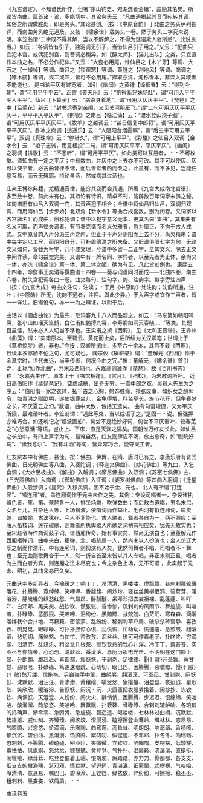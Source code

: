 <!-- { "loadSidebar": true } -->
《九宫谱定》，不知谁氏所作，但署“东山钓史、夗湖逸者仝辑”，盖隐其名矣。所论皆南曲。篇首诸﹡论，多能切中。其论务头云：“凡曲遇揭起其音而宛转其调，如俗之所谓做腔处，即是务头。”其论甚创。（按：《中原音韵》于北曲之务头胪列甚详，而南曲务头绝无道及。又按：《啸余谱》载务头一卷。然于务头二字究未说明。李笠翁谓“二字既不得其解，当以不解解之，不得为谜语欺人者所惑”。此说良当。）如云：“各调皆有引子，独羽调无引子，当借仙吕引子用之。”又云：“犯曲只宜犯本宫。或偶犯别宫，则音调必稍异。如【醉太师】、【猫儿出队】之类，只宜直作本曲之名，不必分作犯体。”又云：“大套必用尾，惟仙吕之【木丫牙】等调、大石之【一撮棹】等调、商吕之【锁窗寒】等调、黄锺之【刮地风】等调、商调之【啄木鹂】等调，或二或四，皆可不必用尾。”择取亦清，洵称善本，非深入其域者不能道也。
是书论平仄有过宽者，如引《幽闺》之黄锺【绛都春】云：“得到今朝”，谓“可用平平平去”。正宫《普天乐》云：“割得断兄妹肠肚”，谓“可用入平平平入平平”。仙吕【卜算子】云：“病染身着地”，谓“可用仄仄仄平平”。《琵琶》之中【吕菊花】新云：“封书远寄到亲闱，又见关河朔雁飞。”谓“二句可用仄仄平平仄仄平，平平平仄平仄平”。《荆钗》之南吕【临江仙】云：“渡水登山须子细”，谓“可用仄仄平平仄仄平”。《牧羊》之越调云：“甚日信复中郎将”，谓“可用仄仄平平平仄仄”。卧冰之商调【逍遥乐】云：“人阻阳台烟霞瞑”，谓“后三字可用去平平”。双调《真珠帘》云：“停针久”，谓“可用上平平”。《彩楼》之仙吕入双调【金水令】云：“娘子志诚，雨意相投”二句，谓“可用仄仄平平，平仄平仄”。《幽闺》之羽调【排歌】云：“不忍听”，谓“可用平平仄”。如此类可以互易者，﹡﹡不可枚举。须知曲有一定之平仄；中有数曲，并仄中之上去亦不可改。其平可以使仄、仄可以使平者，必古曲音律不谐，而后善讴者酌而改之，此虽有，而不多见，岂能任意互易，而云无碍耶。持论虽活，然或病其过活也。

庄亲王博综典籍，尤精通音律，能穷其变而会其通，所著《九宫大成南北宫谱》，多至数十卷，前此未有也。其持论有特识，精卓不刊，能辟数百年词家未辟之秘。如南谱旧有仙吕入双调一门，其音声迥不相合；今谱中将仙吕归仙吕，双调归双调，而用南仙吕【步步娇】北双角【新水令】等曲合成套数，别为闰卷。又词家以各宫牌名汇而成曲，俗称犯调；谱中以犯字意义无本，更其名曰“集曲”，其集曲有名义可取，而声律失调者，有节奏克谐而名义欠雅者，悉为厘正，不拘于古人成式。又中原音韵入声分派三声之内，但止于平声分阴阳而上去不分，尚欠精晰；谱中每字定以工尺，而阴阳自分，可补周德清之所未备。又旧谱俱限七字为句，无论文义如何，皆截为衬字，几不成文理，今谱中多留一二正字，全其文义，除去正文中间作读，章句益觉完美。又谱中有一牌名同、字异者，以至先者为正体，余为又一体，亦洗《啸余谱》第一体、第二体之陋，确为有见。凡此皆创例也。
康熙五十四年，命詹事王奕清等撰曲谱十四卷——葢与词谱同时而成——北曲四卷，南曲八卷，附失宫犯调各曲一卷。曲文每句、注句字，韵、注韵字。每字旁注四声（按：《九宫大成》每曲文注句，注读；﹡于用《中原韵》处注韵；沈韵所通，注叶；《中原韵》所无，沈韵不通者，注押。舆此少异。）于入声字或宜作三声者，皆一一详注。旧谱讹句，亦一一为之辨证，以附于后。

曲话以《涵虚曲论》为最先，取词客九十八人而品题之。如云：“马东篱如朝阳鸣凤，张小山如瑶天笙鹤，白仁甫如鹏搏九霄，李寿卿如洞天春晓……”等类。其题目虽佳，然未必人人切当不移也。王实甫之撰《西厢》，见《太和正音谱》。王弇州《曲藻》谓：“实甫原本，至碧云、黄花而止矣，后所续为关汉卿笔；世谓止于《草桥惊梦》者，非也。”今按：汉卿所撰曲，多至六十余本，其目不载《西厢》，且续本多鄙陋不伦之句，尤可疑也。
陶宗仪《辍耕录》谓：“董解元《西厢》作于金章宗时，世代未远，尚罕传者，何况今曲之冗。”按：董解元，《啸余谱》首引之，止称“始作北曲”，并末及西厢也。永嘉高则诚作《琵琶》，故《百川书志》称：“永嘉先生作”。原本止于《书馆相逢》。《赏月》、《扫松》，为朱教谕所补。
近日高伯阳作《续琵琶记》，空虚结撰，出奇无穷，一雪中郎之冤。吴毂人先生为之序云：“伯阳借一家之衣钵，拓千古之心胸，姱饰胜缘，掞张废事，如织女之酬郭令，如青洪之赠欧明，遂使银鹿坐儿，金龟得壻，科名草长，旌节花开，但争春梦之长，不厌夏云之幻。”数语，曲中大致，包括无遗矣。
曲有句谱短促，又为平仄所限，最难谐叶者。李笠翁谓：“遇此等处，当以成语了之。”是固一﹡说。但强押亦难巧合。如还魂记之“烟波画船”，何尝不是绝妙好词，何尝不平仄谐叶，较春芜之“心愁意慵”等语，岂止上、下床，直是天渊之隔矣。国朝惟万红友长此。如仙吕之长拍中，有四上声字为句，最难自然，红友则肆应不竭，愈出愈奇，如“睨睆好鸟”、“祗我与尔”、“我有斗酒”等句，皆异常巧合，能夺天工者。

红友院本中有佛曲，甚佳。按：佛曲、佛舞，在隋、唐时已有之。李唐乐府有普光佛曲，日光明佛曲等八曲，入婆陀调；《释迦文佛曲》、《妙花佛曲》等九曲，入乞食调；《大妙至极曲》、《解曲》入越调；《摩尼佛曲》入双调；《苏密七俱佛》曲、《日光腾佛曲》入商调；《邪勒佛曲》入征调；《婆罗树佛曲》等四曲入羽调；《迁星佛曲》入般涉调；《提梵》入移风调。固不始于金、元也。
北人有所谓“打连厢”、“唱连厢”者。盖连厢词作于元曲未作之先。其例：专设司唱者一，杂设诸执器色者，笙、笛、琵琶各一人，排坐场端，吹弹数曲；而后敷白道唱，男名末尼，女名旦儿，并杂色人等，上场扮演，依唱词而作举止。毛西河有拟连厢词，曰卖嫁，曰放偷，古法犹存。今人不复能也。古人歌者、舞者各自为一，两不照应；至唐人柘枝词、莲花碹歌，则舞者所执舆歌人所歌之词稍有相应矣，犹羌无故实也；至宋赵令畤作商调鼓子词，谱西厢传奇，始有事实矣，然尚无演白也；至董解元作西厢搊弹词，曲中夹白，搊弹、念、唱统属一人，然尚未以人扮演也；金人仿辽大乐之制而作清乐，中有连厢词，则扮演有人矣，犹然司舞者不唱、司唱者不﹡舞也；至元曲则歌舞合于一人，然一折自首至末皆以其人专唱，非正末则正旦，唱者为主而白者为宾，则连厢之法未尽变也；今之杂色上场，无不可唱 ，此实起于元末、明初，其曲来亦已久矣。

元曲迭字多新异者，今摘录之：响丁丁、冷清清、黑喽喽、虚飘飘、各剌剌雕轮碾落花、扑腾腾、宽绰绰、笑呷呷、香馥馥、闹炒炒、轻丝丝黄柳栖鸦、碧茸茸、暖溶溶、静巉巉的绿愁红怨、气昂昂、醉醺醺、呆邓邓把衣裳袒裸、乱蓬蓬、叫吖吖、白邓邓、黑突突、战钦钦、慌张张、昏惨惨，疏剌剌的风雨节、舞旋旋、叫喳喳，扑碌碌、恶狠狠、哭啼啼、泪纷纷、黑黯黯、战兢兢、白茫茫、寒森森、滴溜溜绊我个合扑地、笃籁籁、密蒙蒙、乱纷纷、稀刺刺草户局、破杀杀砖窖静、喜孜孜、明晃晃、眼睁睁、可扑扑胆惊心惧、乱慌慌、忙劫劫、慌速速、急煎煎、翻滚滚、悲切切、痛煞煞、白忙忙、苦孜孜、泪丝丝、碜可可停着老子、扑咚咚、穷滴滴、泪涟涟、乱烘烘、粗坌坌几根柴、颤钦钦惹的我心儿浑、冷丁丁、羞答答、实丕丕与你情亲、心恐恐、清耿耿、番滚滚、赤历历那电光击、不明明在这门额上显、分朗朗、雄赳赳、喜都都、瘦恹恹、干剥剥、足律律、{忄敝}开圣旨、黄甘甘、恶哏哏、扑碌碌、笃速速眼跳、心切切、眼巴巴、困腾腾、恶噷噷、慢{忄敝}{忄敝}愁万缕、信拖拖、另巍巍手中擎、曲躬躬、翻滚滚、可丕丕、甘剥剥、闷恹恹、沈默默、泪汪汪、青渗渗、黄穰穰、嗔忿忿、急攘攘、泪盈盈、夜迢迢、星耿耿、笑欣欣、暖溶溶、苦恹恹、闷沉﹡沉、火匝匝把衣服紧揝着、闹抄抄、冻钦钦、病恹恹、天澄澄、人纷纷、闹火火、静悄悄、困腾腾、步迟迟、恨绵绵、笑哈哈、酸溜溜、韵悠悠、笑哈哈、舞飘飘、扑簌簌、骨碌碌、合刺刺辘鲈响、各琅琅的捣确声、淅零零、急腾腾、急旋旋、碧遥遥、喝喽喽、七林林过曲橺、沉默默、势雄雄、威纠纠、齐臻臻、闹垓垓、湿浸浸、磕擦擦登山蓦岭、缉林林、志昂昂、气腾腾、兴您悠、娇滴滴、乐陶陶、曲弯弯、高耸耸、明朗朗、响潺潺、香啧喷、郁沉沉、碧油油、黑漫漫、馅腾腾、絮叨叨、假惺惺、不邓邓、扑冬冬、响珰珰、忽刺刺、不腾腾、碜磕磕、密匝匝、笑微微、立钦钦、醉醄醄、支楞楞、低矮矮、羞怯怯、风飒飒、怒忿忿、颤兢兢、黄登登、气扑扑、泪籁籁、沸瀼瀼、直挺挺、闹嚷嚷、绿茸茸、吃登登催着玉骢、恨匆匆、厮踏踏、赤力力、骨都都、各支支、烟支支的撒滞殢、涎邓邓、情默默、望迢迢、青湛湛、细蒙蒙、忒楞楞、气咍咍、冷清清、意悬悬、嘴巴巴、碧泠泠、玉铿铿、绿依依、碎纷纷、可擦擦、稳丕丕、粗刺刺、黑娄娄、铁屑屑。﹡﹡

曲话卷五
